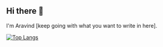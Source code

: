 ## Hi there 👋

I'm Aravind [keep going with what you want to write in here].


[![Top Langs](https://github-readme-stats.vercel.app/api/top-langs/?username=aTuraga30)](https://github.com/anuraghazra/github-readme-stats)

